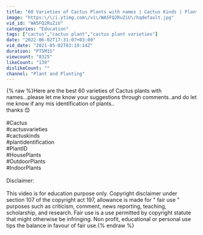 ```yaml
---
title: "60 Varieties of Cactus Plants with names | Cactus Kinds | Plant and Planting"
image: "https:\/\/i.ytimg.com\/vi\/WA5FQ2RuZiU\/hqdefault.jpg"
vid_id: "WA5FQ2RuZiU"
categories: "Education"
tags: ["cactus","cactus plant","cactus plant varieties"]
date: "2022-06-02T17:31:07+03:00"
vid_date: "2021-05-02T03:19:14Z"
duration: "PT5M1S"
viewcount: "8325"
likeCount: "139"
dislikeCount: ""
channel: "Plant and Planting"
---
```

{% raw %}Here are the best 60 varieties of Cactus plants with names...please let me know your suggestions through comments..and do let me know if any mis identification of plants..<br />thanks 😊<br /><br />#Cactus<br />#cactusvarieties<br />#cactuskinds<br />#plantidentification<br />#PlantID<br />#HousePlants<br />#OutdoorPlants<br />#IndoorPlants<br /><br />Disclaimer:<br /><br />This video is for education purpose only. Copyright disclaimer under section 107 of the copyright act  197, allowance is made for &quot; fair use &quot; purposes such as criticism, comment, news reporting, teaching, scholarship, and research. Fair use is a use permitted by copyright statute that might otherwise be infringing. Non profit, educational or personal use tips the balance in favour of fair use.{% endraw %}
